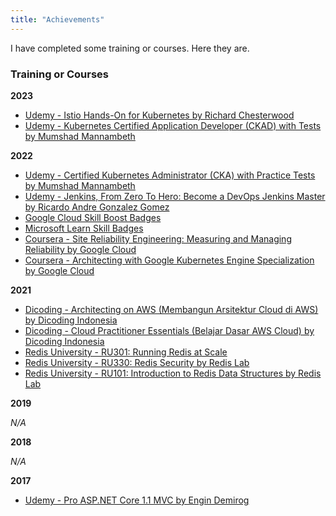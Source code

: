 ```yaml
---
title: "Achievements"
---
```


I have completed some training or courses. Here they are.

### Training or Courses


**2023**

- [Udemy - Istio Hands-On for Kubernetes by Richard Chesterwood](https://www.udemy.com/certificate/UC-a8f9a4d7-72b7-4d8a-b630-c730cb450a3b/)
- [Udemy - Kubernetes Certified Application Developer (CKAD) with Tests by Mumshad Mannambeth](https://www.udemy.com/certificate/UC-99bd923f-1cd1-4da0-b176-123d1bd57557/)

**2022**

- [Udemy - Certified Kubernetes Administrator (CKA) with Practice Tests by Mumshad Mannambeth](https://www.udemy.com/certificate/UC-5a3ba47a-d042-479a-b6f1-71a8faba0022/)
- [Udemy - Jenkins, From Zero To Hero: Become a DevOps Jenkins Master by Ricardo Andre Gonzalez Gomez](https://www.udemy.com/certificate/UC-f2227e4e-f065-4ac0-9d1f-45791c457cfa/)
- [Google Cloud Skill Boost Badges](https://www.cloudskillsboost.google/public_profiles/b9d11480-0a1d-4322-a393-baa9ab27a5d8)
- [Microsoft Learn Skill Badges](https://docs.microsoft.com/en-us/users/86491054/)
- [Coursera - Site Reliability Engineering: Measuring and Managing Reliability by Google Cloud](https://www.coursera.org/account/accomplishments/verify/XNL4NTMMY45M)
- [Coursera - Architecting with Google Kubernetes Engine Specialization by Google Cloud](https://www.coursera.org/account/accomplishments/specialization/E5RKN9B5YC8M)

**2021**

- [Dicoding - Architecting on AWS (Membangun Arsitektur Cloud di AWS) by Dicoding Indonesia](https://www.dicoding.com/certificates/QLZ91O7QEP5D)
- [Dicoding - Cloud Practitioner Essentials (Belajar Dasar AWS Cloud) by Dicoding Indonesia](https://www.dicoding.com/certificates/72ZDE51W6PYW)
- [Redis University - RU301: Running Redis at Scale](https://university.redis.com/certificates/a3272bac6ceb476696d13208335991bb)
- [Redis University - RU330: Redis Security by Redis Lab](https://university.redis.com/certificates/027f08f97c0546da801e57516188580d)
- [Redis University - RU101: Introduction to Redis Data Structures by Redis Lab](https://university.redis.com/certificates/48fa85f5fcc341bfb0546ae0028b2fc3) 

**2019**

*N/A*

**2018**

*N/A*

**2017**

- [Udemy - Pro ASP.NET Core 1.1 MVC by Engin Demirog](https://www.udemy.com/certificate/UC-UL81H1LQ/)
